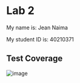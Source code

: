 # Lab 2
My name is: Jean Naima

My student ID is: 40210371

## Test Coverage

![image](https://github.com/user-attachments/assets/ca59b0ef-1a95-4061-b780-999fa626b0e9)

